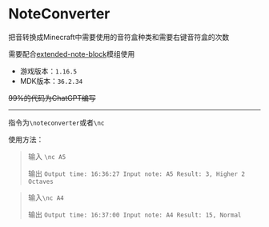 # NoteConverter

把音转换成Minecraft中需要使用的音符盒种类和需要右键音符盒的次数

需要配合[extended-note-block](https://www.curseforge.com/minecraft/mc-mods/extended-note-block)模组使用

 - 游戏版本：`1.16.5`
 - MDK版本：`36.2.34`

~~99%的代码为ChatGPT编写~~

---

指令为`\noteconverter`或者`\nc`

使用方法：

> 输入 `\nc A5`
> 
> 输出 `Output time: 16:36:27 Input note: A5 Result: 3, Higher 2 Octaves`

> 输入`\nc A4`
> 
> 输出 `Output time: 16:37:00 Input note: A4 Result: 15, Normal`